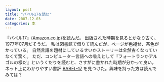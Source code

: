 ```yaml
---
layout: post
title: "バベル17を読む"
date: 2007-12-03
categories: 本
---
```

『バベル17』([Amazon.co.jp](http://www.amazon.co.jp/%E3%83%90%E3%83%99%E3%83%AB17-%E3%83%8F%E3%83%A4%E3%82%AB%E3%83%AF%E6%96%87%E5%BA%AB-248-%E3%82%B5%E3%83%9F%E3%83%A5%E3%82%A8%E3%83%AB-R-%E3%83%87%E3%82%A3%E3%83%AC%E3%83%BC%E3%83%8B%E3%82%A4/dp/4150102481))を読んだ。
出版された時期を見るとかなり古く、1977年07月だそうだ。
私は図書館で借りて読んだが、ページが色褪せ、茶色がかっている。
自然言語を題材にしているせいかストーリーは全然古くなっていなくて驚く。
ただ、コンピューター言語への喩えとして『フォートランかアルゴルの様だ』というくだりを読むと、さすがに書かれた時期が分かって良い。
ネット上にわかりやすい書評 [BABEL-17](http://home.catv.ne.jp/dd/fmizo/babel.html) を見つけた。興味を持った方は読んでみては？
